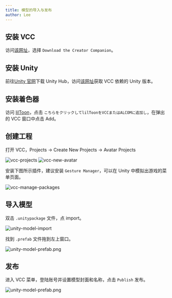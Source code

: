 ```yaml
---
title: 模型的导入与发布
author: Lee
---
```


## 安装 VCC

访问[该网址](https://vrchat.com/home/download)，选择 `Download the Creator Companion`。

## 安装 Unity

前往[Unity 官网](https://unity.com/)下载 Unity Hub，访问[该网址](https://creators.vrchat.com/sdk/upgrade/current-unity-version/)获取 VCC 依赖的 Unity 版本。

## 安装着色器

访问 [lilToon](https://lilxyzw.github.io/lilToon/ja_JP/first.html#%E5%B0%8E%E5%85%A5%E6%89%8B%E9%A0%86%E3%81%A8%E7%B0%A1%E6%98%93%E7%9A%84%E3%81%AA%E4%BD%BF%E3%81%84%E6%96%B9)，点击 `こちらをクリックしてlilToonをVCCまたはALCOMに追加し`，在弹出的 VCC 窗口中点击 Add。

## 创建工程

打开 VCC，Projects -> Create New Projects -> Avatar Projects

![vcc-projects](/tips/vrchat/avatar/image/vcc-projects.png)
![vcc-new-avatar](/tips/vrchat/avatar/image/vcc-new-avatar.png)

安装下图所示插件，建议安装 `Gesture Manager`，可以在 Unity 中模拟出游戏的菜单页面。

![vcc-manage-packages](/tips/vrchat/avatar/image/vcc-manage-packages.png)

## 导入模型

双击 `.unitypackage` 文件，点 import。

![unity-model-import](/tips/vrchat/avatar/image/unity-model-import.png)

找到 `.prefab` 文件拖到左上窗口。

![unity-model-prefab.png](/tips/vrchat/avatar/image/unity-model-prefab.png)

## 发布

进入 VCC 菜单，登陆账号并设置模型封面和名称，点击 `Publish` 发布。

![unity-model-prefab.png](/tips/vrchat/avatar/image/unity-build-publish.png)
